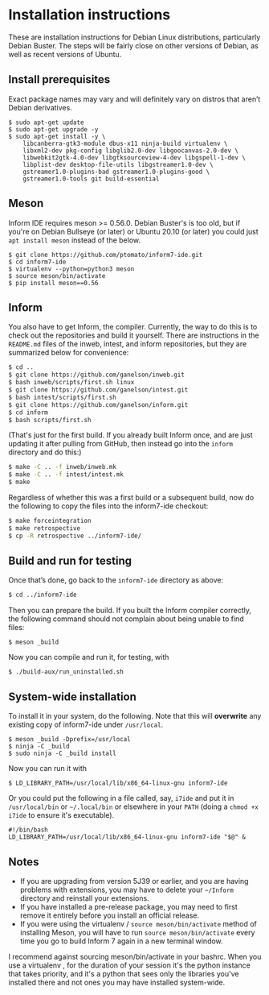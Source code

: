 # Installation instructions

These are installation instructions for Debian Linux distributions,
particularly Debian Buster. The steps will be fairly close on other
versions of Debian, as well as recent versions of Ubuntu.

## Install prerequisites

Exact package names may vary and will definitely vary on distros that
aren’t Debian derivatives.

```
$ sudo apt-get update
$ sudo apt-get upgrade -y
$ sudo apt-get install -y \
    libcanberra-gtk3-module dbus-x11 ninja-build virtualenv \
    libxml2-dev pkg-config libglib2.0-dev libgoocanvas-2.0-dev \
    libwebkit2gtk-4.0-dev libgtksourceview-4-dev libgspell-1-dev \
    libplist-dev desktop-file-utils libgstreamer1.0-dev \
    gstreamer1.0-plugins-bad gstreamer1.0-plugins-good \
    gstreamer1.0-tools git build-essential
```

## Meson

Inform IDE requires meson >= 0.56.0. Debian Buster's is too old,
but if you're on Debian Bullseye (or later) or Ubuntu 20.10 (or later)
you could just `apt install meson` instead of the below.

```
$ git clone https://github.com/ptomato/inform7-ide.git
$ cd inform7-ide
$ virtualenv --python=python3 meson
$ source meson/bin/activate
$ pip install meson==0.56
```

## Inform

You also have to get Inform, the compiler.
Currently, the way to do this is to check out the repositories and build it
yourself.
There are instructions in the `README.md` files of the inweb, intest, and inform
repositories, but they are summarized below for convenience:

```bash
$ cd ..
$ git clone https://github.com/ganelson/inweb.git
$ bash inweb/scripts/first.sh linux
$ git clone https://github.com/ganelson/intest.git
$ bash intest/scripts/first.sh
$ git clone https://github.com/ganelson/inform.git
$ cd inform
$ bash scripts/first.sh
```

(That's just for the first build.
If you already built Inform once, and are just updating it after pulling from
GitHub, then instead go into the `inform` directory and do this:)

```bash
$ make -C .. -f inweb/inweb.mk
$ make -C .. -f intest/intest.mk
$ make
```

Regardless of whether this was a first build or a subsequent build, now do the
following to copy the files into the inform7-ide checkout:

```bash
$ make forceintegration
$ make retrospective
$ cp -R retrospective ../inform7-ide/
```

## Build and run for testing

Once that’s done, go back to the `inform7-ide` directory as above:

```bash
$ cd ../inform7-ide
```

Then you can prepare the build. If you built the Inform compiler correctly, the
following command should not complain about being unable to find files:

```
$ meson _build
```

Now you can compile and run it, for testing, with

```
$ ./build-aux/run_uninstalled.sh
```

## System-wide installation

To install it in your system, do the following.
Note that this will **overwrite** any existing copy of inform7-ide under
`/usr/local`.

```
$ meson _build -Dprefix=/usr/local
$ ninja -C _build
$ sudo ninja -C _build install
```

Now you can run it with

```
$ LD_LIBRARY_PATH=/usr/local/lib/x86_64-linux-gnu inform7-ide
```

Or you could put the following in a file called, say, `i7ide` and put it in
`/usr/local/bin` or `~/.local/bin` or elsewhere in your `PATH` (doing a
`chmod +x i7ide` to ensure it's executable).

```
#!/bin/bash
LD_LIBRARY_PATH=/usr/local/lib/x86_64-linux-gnu inform7-ide "$@" &
```

## Notes

* If you are upgrading from version 5J39 or earlier, and you are having
  problems with extensions, you may have to delete your `~/Inform`
  directory and reinstall your extensions.
* If you have installed a pre-release package, you may need to first
  remove it entirely before you install an official release.
* If you were using the virtualenv / `source meson/bin/activate` method
  of installing Meson, you will have to run `source meson/bin/activate`
  every time you go to build Inform 7 again in a new terminal window.

I recommend against sourcing meson/bin/activate in your bashrc. When you use a virtualenv
, for the duration of your session it's the python instance that takes priority, and
it's a python that sees only the libraries you've installed there and not ones you may
have installed system-wide.
